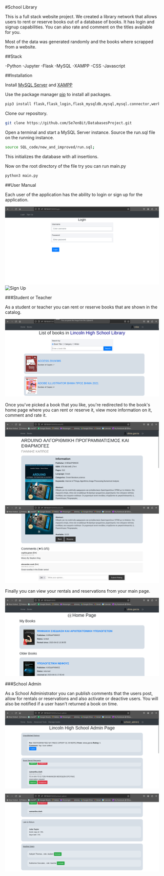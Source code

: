 #School Library

This is a full stack website project. We created a library network
that allows users to rent or reserve books out of a database of books.
It has login and signup capabilities. You can also rate and comment on the titles available for you.

Most of the data was generated randomly and the books where scrapped from
a website.

##Stack

-Python
-Jupyter
-Flask
-MySQL
-XAMPP
-CSS
-Javascript

##Installation

Install [MySQL Server](https://dev.mysql.com/downloads/mysql/) and [XAMPP](https://www.apachefriends.org/)

Use the package manager [pip](https://pip.pypa.io/en/stable/) to install all packages.

```bash
pip3 install flask,flask_login,flask_mysqldb,mysql,mysql.connector,werkzeug 
```

Clone our repository.

```bash
git clone https://github.com/Se7enBit/DatabasesProject.git
```

Open a terminal and start a MySQL Server instance.
Source the run.sql file on the running instance.

```bash
source SQL_code/new_and_improved/run.sql;
```

This initializes the database with all insertions.

Now on the root directory of the file try you can run main.py
 
```bash
python3 main.py
```

##User Manual

Each user of the application has the ability to login or sign up for the application.

![Login](./readme_images/login.png)
![Sign Up](./read_images/sign_up.png)

###Student or Teacher

As a student or teacher you can rent or reserve books that are shown in the catalog.

![Catalog](./readme_images/catalog.png)

Once you've picked a book that you like, you're redirected to the book's home page where
you can rent or reserve it, view more information on it, comment and rate it.

![Book Home Page 1](./readme_images/arduino_1.png)

![Book Home Page 2](./readme_images/arduino_2.png)

Finally you can view your rentals and reservations from your main page.

![My Books](./readme_images/my_books.png)

###School Admin

As a School Administrator you can publish comments that the users post, allow for rentals or reservations
and also activate or deactive users. You will also be notified if a user hasn't returned a book on time.

![School Admin 1](./readme_images/school_admin_1.png)

![School Admin 2](./readme_images/school_admin_2.png)

